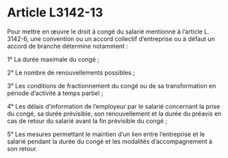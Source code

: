 # Article L3142-13

Pour mettre en œuvre le droit à congé du salarié mentionné à l’article L. 3142-6, une convention ou un accord collectif d’entreprise ou à défaut un accord de branche détermine notamment :

1° La durée maximale du congé ;

2° Le nombre de renouvellements possibles ;

3° Les conditions de fractionnement du congé ou de sa transformation en période d’activité à temps partiel ;

4° Les délais d’information de l’employeur par le salarié concernant la prise du congé, sa durée prévisible, son renouvellement et la durée du préavis en cas de retour du salarié avant la fin prévisible du congé ;

5° Les mesures permettant le maintien d’un lien entre l’entreprise et le salarié pendant la durée du congé et les modalités d’accompagnement à son retour.
